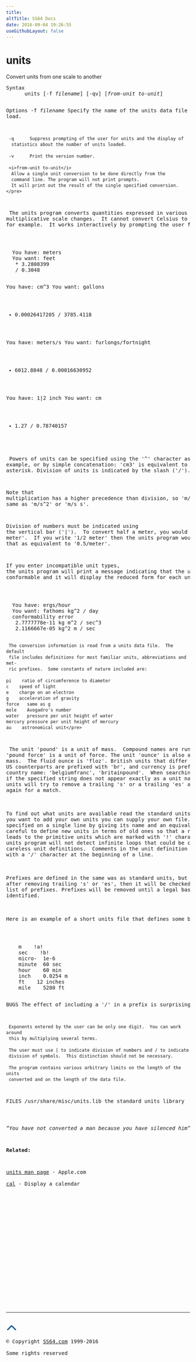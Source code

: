 ```yaml
---
title:
altTitle: SS64 Docs
date: 2016-09-04 19:26:55
useGithubLayout: false
---
```

<!-- #BeginLibraryItem "/Library/head_osx.lbi" --><!-- #EndLibraryItem --><h1>units</h1> 
<p>Convert units from one scale to another</p>
<pre>Syntax
      units [-f <i>filename</i>] [-qv] [<i>from-unit to-unit</i>]

Options
     -f <i>filename</i>
      Specify the name of the units data file to load.

     -q      Suppress prompting of the user for units and the display of
      statistics about the number of units loaded.

     -v      Print the version number.

     <i>from-unit to-unit</i>
      Allow a single unit conversion to be done directly from the
      command line. The program will not print prompts.  
      It will print out the result of the single specified conversion.</pre>
<p> The units program converts quantities expressed in various scales to their equivalents in other scales.  The units program an only handle
multiplicative scale changes.  It cannot convert Celsius to Fahrenheit,
for example.  It works interactively by prompting the user for input:<br>
</p>
<pre>  You have: meters
  You want: feet
   * 3.2808399
   / 0.3048

  You have: cm^3
  You want: gallons
   * 0.00026417205
   / 3785.4118

  You have: meters/s
  You want: furlongs/fortnight
   * 6012.8848
   / 0.00016630952

  You have: 1|2 inch
  You want: cm
   * 1.27
   / 0.78740157</pre>
<p> Powers of units can be specified using the '^' character as shown in the
example, or by simple concatenation: 'cm3' is equivalent to 'cm^3'.  Multiplication of units can be specified by using spaces, a dash or an
asterisk. Division of units is indicated by the slash ('/').  </p>
<p>Note that
multiplication has a higher precedence than division, so 'm/s/s' is the
same as 'm/s^2' or 'm/s s'.  </p>
<p>Division of numbers must be indicated using
the vertical bar ('|').  To convert half a meter, you would write '1|2
meter'.  If you write '1/2 meter' then the units program would interpret
that as equivalent to '0.5/meter'.  </p>
<p>If you enter incompatible unit types,
the units program will print a message indicating that the units are not
conformable and it will display the reduced form for each unit:<br>
</p>
<pre>  You have: ergs/hour
  You want: fathoms kg^2 / day
  conformability error
   2.7777778e-11 kg m^2 / sec^3
   2.1166667e-05 kg^2 m / sec

     The conversion information is read from a units data file.  The default
     file includes definitions for most familiar units, abbreviations and met-
     ric prefixes.  Some constants of nature included are:

    pi    ratio of circumference to diameter
    c    speed of light
    e    charge on an electron
    g    acceleration of gravity
    force   same as g
    mole    Avogadro's number
    water   pressure per unit height of water
    mercury pressure per unit height of mercury
    au    astronomical unit</pre>
<p> The unit 'pound' is a unit of mass.  Compound names are run together so
'pound force' is a unit of force. The unit 'ounce' is also a unit of
mass.  The fluid ounce is 'floz'. British units that differ from their
US counterparts are prefixed with 'br', and currency is prefixed with its
country name: 'belgiumfranc', 'britainpound'.  When searching for a unit,
if the specified string does not appear exactly as a unit name, then
units will try to remove a trailing 's' or a trailing 'es' and check
again for a match.<br>
<br>
To find out what units are available read the standard units file.  If
you want to add your own units you can supply your own file.  A unit is
specified on a single line by giving its name and an equivalence. Be
careful to define new units in terms of old ones so that a reduction
leads to the primitive units which are marked with '!' characters.  The
units program will not detect infinite loops that could be caused by
careless unit definitions.  Comments in the unit definition file begin
with a '/' character at the beginning of a line.<br>
<br>
Prefixes are defined in the same was as standard units, but with a trailing dash at the end of the prefix name.  If a unit is not found even
after removing trailing 's' or 'es', then it will be checked against the
list of prefixes. Prefixes will be removed until a legal base unit is
identified.<br>
<br>
Here is an example of a short units file that defines some basic units.<br>
</p>
<pre>    m    !a!
    sec    !b!
    micro-  1e-6
    minute  60 sec
    hour    60 min
    inch    0.0254 m
    ft    12 inches
    mile    5280 ft

BUGS
     The effect of including a '/' in a prefix is surprising.

     Exponents entered by the user can be only one digit.  You can work around
     this by multiplying several terms.

     The user must use | to indicate division of numbers and / to indicate
     division of symbols.  This distinction should not be necessary.

     The program contains various arbitrary limits on the length of the units
     converted and on the length of the data file.

FILES
     /usr/share/misc/units.lib the standard units library</pre>
<p class="quote"><i>“You have not converted a man because you have silenced him” ~ John Morley</i></p>
<p><b>Related:</b></p>
<p><a href="https://developer.apple.com/legacy/library/documentation/Darwin/Reference/ManPages/man1/units.1.html">units man page</a> - Apple.com<br> 
<a href="cal.html">cal</a> - Display a calendar</p><!-- #BeginLibraryItem "/Library/foot_osx.lbi" --><p>
<!-- OSX300 -->
<ins class="adsbygoogle" style="display:inline-block;width:300px;height:250px" data-ad-client="ca-pub-6140977852749469" data-ad-slot="1823340303"></ins>
<script>
(adsbygoogle = window.adsbygoogle || []).push({});
</script></p>
<hr>
<div id="bl" class="footer"><a href="units.html#"><img src="../images/top.png" width="30" height="22" alt="Back to the Top"></a></div>
<div id="br" class="footer, tagline">© Copyright <a href="http://ss64.com/">SS64.com</a> 1999-2016<br>
Some rights reserved</div><!-- #EndLibraryItem -->
